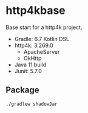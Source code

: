 # http4kbase

Base start for a http4k project.

- Gradle: 6.7 Kotlin DSL
- http4k: 3.269.0
    - ApacheServer
    - OkHttp
- Java 11 build
- Junit: 5.7.0 

## Package
```
./gradlew shadowJar
```
